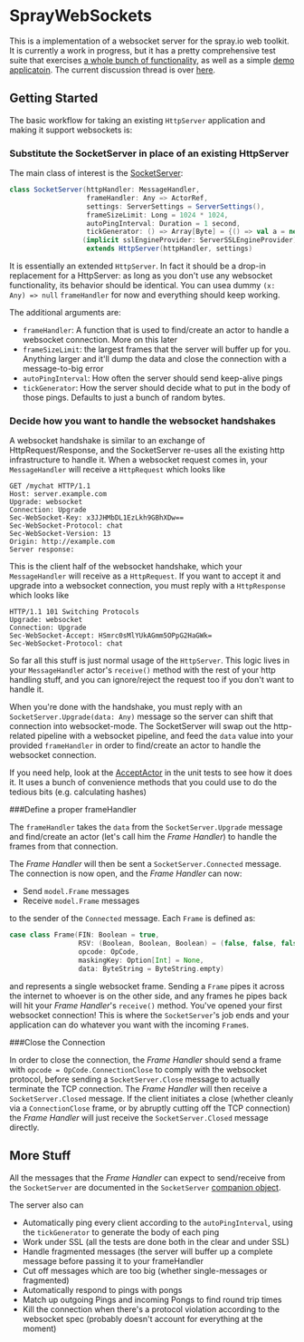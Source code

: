 SprayWebSockets
===============

This is a implementation of a websocket server for the spray.io web toolkit. It is currently a work in progress, but it has a pretty comprehensive test suite that exercises [a whole bunch of functionality](https://github.com/lihaoyi/SprayWebSockets/blob/master/src/test/scala/spray/can/server/websockets/SocketServerTests.scala), as well as a simple [demo applicatoin](http://www.textboxplus.com/). The current discussion thread is over [here](https://groups.google.com/forum/?fromgroups=#!topic/spray-user/KWlUhXs7kvs).

Getting Started
---------------

The basic workflow for taking an existing `HttpServer` application and making it support websockets is:

### Substitute the SocketServer in place of an existing HttpServer

The main class of interest is the [SocketServer](https://github.com/lihaoyi/SprayWebSockets/blob/master/src/main/scala/spray/can/server/websockets/SocketServer.scala):

```scala
class SocketServer(httpHandler: MessageHandler,
                   frameHandler: Any => ActorRef,
                   settings: ServerSettings = ServerSettings(),
                   frameSizeLimit: Long = 1024 * 1024,
                   autoPingInterval: Duration = 1 second,
                   tickGenerator: () => Array[Byte] = {() => val a = new Array[Byte](128); Random.nextBytes(a); a})
                  (implicit sslEngineProvider: ServerSSLEngineProvider)
                   extends HttpServer(httpHandler, settings)
```

It is essentially an extended `HttpServer`. In fact it should be a drop-in replacement for a HttpServer: as long as you don't use any websocket functionality, its behavior should be identical. You can usea dummy `(x: Any) => null` `frameHandler` for now and everything should keep working.

The additional arguments are:

- `frameHandler`: A function that is used to find/create an actor to handle a websocket connection. More on this later
- `frameSizeLimit`: the largest frames that the server will buffer up for you. Anything larger and it'll dump the data and close the connection with a message-to-big error
- `autoPingInterval`: How often the server should send keep-alive pings
- `tickGenerator`: How the server should decide what to put in the body of those pings. Defaults to just a bunch of random bytes.


### Decide how you want to handle the websocket handshakes 

A websocket handshake is similar to an exchange of HttpRequest/Response, and the SocketServer re-uses all the existing http infrastructure to handle it. When a websocket request comes in, your `MessageHandler` will receive a `HttpRequest` which looks like

```
GET /mychat HTTP/1.1
Host: server.example.com
Upgrade: websocket
Connection: Upgrade
Sec-WebSocket-Key: x3JJHMbDL1EzLkh9GBhXDw==
Sec-WebSocket-Protocol: chat
Sec-WebSocket-Version: 13
Origin: http://example.com
Server response:
```

This is the client half of the websocket handshake, which your `MessageHandler` will receive as a `HttpRequest`. If you want to accept it and upgrade into a websocket connection, you must reply with a `HttpResponse` which looks like

```
HTTP/1.1 101 Switching Protocols
Upgrade: websocket
Connection: Upgrade
Sec-WebSocket-Accept: HSmrc0sMlYUkAGmm5OPpG2HaGWk=
Sec-WebSocket-Protocol: chat
```

So far all this stuff is just normal usage of the `HttpServer`. This logic lives in your `MessageHandle`r actor's `receive()` method with the rest of your http handling stuff, and you can ignore/reject the request too if you don't want to handle it.

When you're done with the handshake, you must reply with an `SocketServer.Upgrade(data: Any)` message so the server can shift that connection into websocket-mode. The SocketServer will swap out the http-related pipeline with a websocket pipeline, and feed the `data` value into your provided `frameHandler` in order to find/create an actor to handle the websocket connection.

If you need help, look at the [AcceptActor](https://github.com/lihaoyi/SprayWebSockets/blob/master/src/test/scala/spray/can/server/websockets/SocketServerTests.scala#L97-L104) in the unit tests to see how it does it. It uses a bunch of convenience methods that you could use to do the tedious bits (e.g. calculating hashes)

###Define a proper frameHandler 

The `frameHandler` takes the `data` from the `SocketServer.Upgrade` message and find/create an actor (let's call him the *Frame Handler*) to handle the frames from that connection.

The *Frame Handler* will then be sent a `SocketServer.Connected` message. The connection is now open, and the *Frame Handler* can now:

- Send `model.Frame` messages
- Receive `model.Frame` messages

to the sender of the `Connected` message. Each `Frame` is defined as:

```scala
case class Frame(FIN: Boolean = true,
                 RSV: (Boolean, Boolean, Boolean) = (false, false, false),
                 opcode: OpCode,
                 maskingKey: Option[Int] = None,
                 data: ByteString = ByteString.empty)
```

and represents a single websocket frame. Sending a `Frame` pipes it across the internet to whoever is on the other side, and any frames he pipes back will hit your *Frame Handler*'s `receive()` method. You've opened your first websocket connection! This is where the `SocketServer`'s job ends and your application can do whatever you want with the incoming `Frame`s.

###Close the Connection

In order to close the connection, the *Frame Handler* should send a frame with `opcode = OpCode.ConnectionClose` to comply with the websocket protocol, before sending a `SocketServer.Close` message to actually terminate the TCP connection. The *Frame Handler* will then receive a `SocketServer.Closed` message. If the client initiates a close (whether cleanly via a `ConnectionClose` frame, or by abruptly cutting off the TCP connection) the *Frame Handler* will just receive the `SocketServer.Closed` message directly.

More Stuff
----------

All the messages that the *Frame Handler* can expect to send/receive from the `SocketServer` are documented in the `SocketServer` [companion object](https://github.com/lihaoyi/SprayWebSockets/blob/master/src/main/scala/spray/can/server/websockets/SocketServer.scala#L102-L140).

The server also can

- Automatically ping every client according to the `autoPingInterval`, using the `tickGenerator` to generate the body of each ping
- Work under SSL (all the tests are done both in the clear and under SSL)
- Handle fragmented messages (the server will buffer up a complete message before passing it to your frameHandler
- Cut off messages which are too big (whether single-messages or fragmented)
- Automatically respond to pings with pongs
- Match up outgoing Pings and incoming Pongs to find round trip times
- Kill the connection when there's a protocol violation according to the websocket spec (probably doesn't account for everything at the moment)


